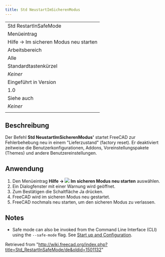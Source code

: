 ```yaml
---
title: Std NeustartImSicherenModus
---
```


|                                       |
| ------------------------------------- |
| Std RestartInSafeMode                 |
| Menüeintrag                           |
| Hilfe → Im sicheren Modus neu starten |
| Arbeitsbereich                        |
| Alle                                  |
| Standardtastenkürzel                  |
| _Keiner_                              |
| Eingeführt in Version                 |
| 1.0                                   |
| Siehe auch                            |
| _Keiner_                              |
|                                       |

## Beschreibung

Der Befehl **Std NeustartImSicherenModus'** startet FreeCAD zur Fehlerbehebung neu in einem "Lieferzustand" (factory reset). Er deaktiviert zeitweise die Benutzerkonfigurationen, Addons, Voreinstellungspakete (Themes) und andere Benutzereinstellungen.

## Anwendung

1. Den Menüeintrag **Hilfe → ![](/images/Std_RestartInSafeMode.svg) Im sicheren Modus neu starten** auswählen.
2. Ein Dialogfenster mit einer Warnung wird geöffnet.
3. Zum Bestätigen die Schaltfläche Ja drücken.
4. FreeCAD wird im sicheren Modus neu gestartet.
5. FreeCAD nochmals neu starten, um den sicheren Modus zu verlassen.

## Notes

- Safe mode can also be invoked from the Command Line Interface (CLI) using the `--safe-mode` flag. See [Start up and Configuration](/Start_up_and_Configuration "Start up and Configuration").

Retrieved from "<http://wiki.freecad.org/index.php?title=Std_RestartInSafeMode/de&oldid=1501132>"
